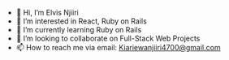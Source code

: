- 👋 Hi, I’m Elvis Njiiri
- 👀 I’m interested in React, Ruby on Rails
- 🌱 I’m currently learning Ruby on Rails
- 💞️ I’m looking to collaborate on Full-Stack Web Projects
- 📫 How to reach me via email: Kiariewanjiiri4700@gmail.com

<!---
NEKiarie/NEKiarie is a ✨ special ✨ repository because its `README.md` (this file) appears on your GitHub profile.
You can click the Preview link to take a look at your changes.
--->
